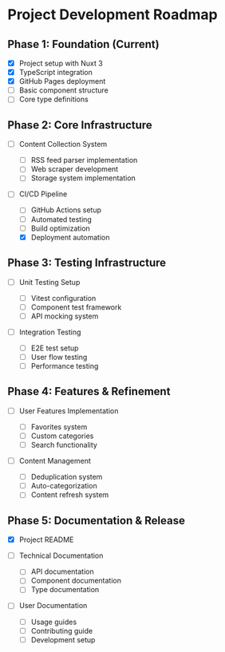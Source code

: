 # Project Development Roadmap

## Phase 1: Foundation (Current)

- [x] Project setup with Nuxt 3
- [x] TypeScript integration
- [x] GitHub Pages deployment
- [ ] Basic component structure
- [ ] Core type definitions

## Phase 2: Core Infrastructure

- [ ] Content Collection System

  - [ ] RSS feed parser implementation
  - [ ] Web scraper development
  - [ ] Storage system implementation

- [ ] CI/CD Pipeline
  - [ ] GitHub Actions setup
  - [ ] Automated testing
  - [ ] Build optimization
  - [x] Deployment automation

## Phase 3: Testing Infrastructure

- [ ] Unit Testing Setup

  - [ ] Vitest configuration
  - [ ] Component test framework
  - [ ] API mocking system

- [ ] Integration Testing
  - [ ] E2E test setup
  - [ ] User flow testing
  - [ ] Performance testing

## Phase 4: Features & Refinement

- [ ] User Features Implementation

  - [ ] Favorites system
  - [ ] Custom categories
  - [ ] Search functionality

- [ ] Content Management
  - [ ] Deduplication system
  - [ ] Auto-categorization
  - [ ] Content refresh system

## Phase 5: Documentation & Release

- [x] Project README
- [ ] Technical Documentation

  - [ ] API documentation
  - [ ] Component documentation
  - [ ] Type documentation

- [ ] User Documentation
  - [ ] Usage guides
  - [ ] Contributing guide
  - [ ] Development setup
